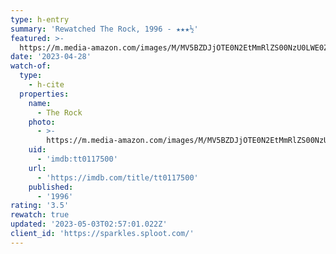 ```yaml
---
type: h-entry
summary: 'Rewatched The Rock, 1996 - ★★★½'
featured: >-
  https://m.media-amazon.com/images/M/MV5BZDJjOTE0N2EtMmRlZS00NzU0LWE0ZWQtM2Q3MWMxNjcwZjBhXkEyXkFqcGdeQXVyNDk3NzU2MTQ@._V1_SX300.jpg
date: '2023-04-28'
watch-of:
  type:
    - h-cite
  properties:
    name:
      - The Rock
    photo:
      - >-
        https://m.media-amazon.com/images/M/MV5BZDJjOTE0N2EtMmRlZS00NzU0LWE0ZWQtM2Q3MWMxNjcwZjBhXkEyXkFqcGdeQXVyNDk3NzU2MTQ@._V1_SX300.jpg
    uid:
      - 'imdb:tt0117500'
    url:
      - 'https://imdb.com/title/tt0117500'
    published:
      - '1996'
rating: '3.5'
rewatch: true
updated: '2023-05-03T02:57:01.022Z'
client_id: 'https://sparkles.sploot.com/'
---
```


